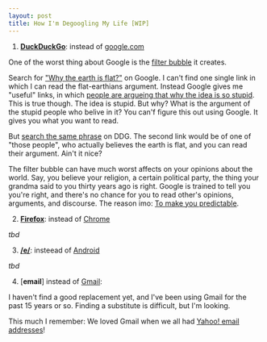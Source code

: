 ```yaml
---
layout: post
title: How I'm Degoogling My Life [WIP]
---
```


1. [**DuckDuckGo**](https://duckduckgo.com): instead of [google.com](https://google.com)

  One of the worst thing about Google is the [filter bubble](https://en.wikipedia.org/wiki/Filter_bubble) it creates.

  Search for ["Why the earth is flat?"](https://www.google.com/search?q=why+earth+is+flat&source=hp&ei=nv3JYsaRJon-kwWhor7gDg&iflsig=AJiK0e8AAAAAYsoLrlXXdo9oKks-NSwh3oprydGTRoRg&ved=0ahUKEwjG2LaR6uz4AhUJ_6QKHSGRD-wQ4dUDCAg&uact=5&oq=why+earth+is+flat&gs_lcp=Cgdnd3Mtd2l6EAMyBQgAEIAEMggIABCABBDHAzILCAAQHhDHAxAWEAo6BQguEIAEOgsILhCABBDHARDRAzoGCAAQHhAWOggIABAeEA8QFlAAWJYbYKYcaABwAHgAgAHzAYgBgwySAQYxNS4xLjGYAQCgAQE&sclient=gws-wiz) on Google. I can't find one single link in which I can read the flat-earthians argument. Instead Google gives me "useful" links, in which [people are argueing that why the idea is so stupid](https://www.theguardian.com/science/brain-flapping/2016/jan/26/earth-totally-flat-conspiracy-bob). This is true though. The idea is stupid. But why? What is the argument of the stupid people who belive in it? You can'f figure this out using Google. It gives you what you want to read.

  But [search the same phrase](https://duckduckgo.com/?q=why+earth+is+flat&t=newext&ia=web) on DDG. The second link would be of one of "those people", who actually believes the earth is flat, and you can read their argument. Ain't it nice?

  The filter bubble can have much worst affects on your opinions about the world. Say, you believe your religion, a certain political party, the thing your grandma said to you thirty years ago is right. Google is trained to tell you you're right, and there's no chance for you to read other's opinions, arguments, and discourse. The reason imo: [To make you predictable](https://en.wikipedia.org/wiki/HyperNormalisation).

2. [**Firefox**](https://www.mozilla.org/en-US/firefox/new/?redirect_source=firefox-com): instead of [Chrome](https://www.google.com/chrome/)

  *tbd*

3. [**/e/**](https://e.foundation): insteead of [Android](https://www.android.com/)

  *tbd*

4. [**email**] instead of [Gmail](https://gmail.com):

  I haven't find a good replacement yet, and I've been using Gmail for the past 15 years or so. Finding a substitute is difficult, but I'm looking.

  This much I remember: We loved Gmail when we all had [Yahoo! email addresses](https://mail.yahoo.com)!

